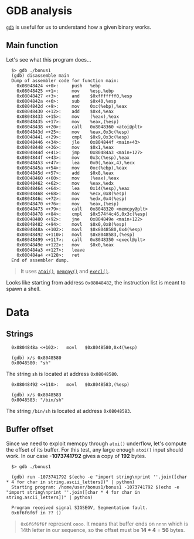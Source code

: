 # GDB analysis

[`gdb`](https://linux.die.net/man/1/gdb) is useful for us to understand how a given binary works.

## Main function

Let's see what this program does...

```gdb
  $> gdb ./bonus1
  (gdb) disassemble main
  Dump of assembler code for function main:
    0x08048424 <+0>:     push   %ebp
    0x08048425 <+1>:     mov    %esp,%ebp
    0x08048427 <+3>:     and    $0xfffffff0,%esp
    0x0804842a <+6>:     sub    $0x40,%esp
    0x0804842d <+9>:     mov    0xc(%ebp),%eax
    0x08048430 <+12>:    add    $0x4,%eax
    0x08048433 <+15>:    mov    (%eax),%eax
    0x08048435 <+17>:    mov    %eax,(%esp)
    0x08048438 <+20>:    call   0x8048360 <atoi@plt>
    0x0804843d <+25>:    mov    %eax,0x3c(%esp)
    0x08048441 <+29>:    cmpl   $0x9,0x3c(%esp)
    0x08048446 <+34>:    jle    0x804844f <main+43>
    0x08048448 <+36>:    mov    $0x1,%eax
    0x0804844d <+41>:    jmp    0x80484a3 <main+127>
    0x0804844f <+43>:    mov    0x3c(%esp),%eax
    0x08048453 <+47>:    lea    0x0(,%eax,4),%ecx
    0x0804845a <+54>:    mov    0xc(%ebp),%eax
    0x0804845d <+57>:    add    $0x8,%eax
    0x08048460 <+60>:    mov    (%eax),%eax
    0x08048462 <+62>:    mov    %eax,%edx
    0x08048464 <+64>:    lea    0x14(%esp),%eax
    0x08048468 <+68>:    mov    %ecx,0x8(%esp)
    0x0804846c <+72>:    mov    %edx,0x4(%esp)
    0x08048470 <+76>:    mov    %eax,(%esp)
    0x08048473 <+79>:    call   0x8048320 <memcpy@plt>
    0x08048478 <+84>:    cmpl   $0x574f4c46,0x3c(%esp)
    0x08048480 <+92>:    jne    0x804849e <main+122>
    0x08048482 <+94>:    movl   $0x0,0x8(%esp)
    0x0804848a <+102>:   movl   $0x8048580,0x4(%esp)
    0x08048492 <+110>:   movl   $0x8048583,(%esp)
    0x08048499 <+117>:   call   0x8048350 <execl@plt>
    0x0804849e <+122>:   mov    $0x0,%eax
    0x080484a3 <+127>:   leave  
    0x080484a4 <+128>:   ret 
  End of assembler dump.
```

> It uses [`atoi()`](https://man7.org/linux/man-pages/man3/atoi.3.html), [`memcpy()`](https://man7.org/linux/man-pages/man3/memcpy.3.html) and [`execl()`](https://linux.die.net/man/3/execl).

Looks like starting from address `0x08048482`, the instruction list is meant to spawn a shell.

# Data

## Strings

```gdb
  0x0804848a <+102>:   movl   $0x8048580,0x4(%esp)

  (gdb) x/s 0x8048580
  0x8048580: "sh"
```

The string `sh` is located at address `0x08048580`.

```gdb
  0x08048492 <+110>:   movl   $0x8048583,(%esp)

  (gdb) x/s 0x8048583
  0x8048583: "/bin/sh"
```

The string `/bin/sh` is located at address `0x08048583`.

## Buffer offset

Since we need to exploit memcpy through `atoi()` underflow, let's compute the offset of its buffer.
For this test, any large enough `atoi()` input should work. In our case **-1073741792** gives a copy of **192** bytes.

```gdb
  $> gdb ./bonus1

  (gdb) run -1073741792 $(echo -e "import string\nprint ''.join([char * 4 for char in string.ascii_letters])" | python)
  Starting program: /home/user/bonus1/bonus1 -1073741792 $(echo -e "import string\nprint ''.join([char * 4 for char in string.ascii_letters])" | python)

  Program received signal SIGSEGV, Segmentation fault.
  0x6f6f6f6f in ?? ()
```

> `0x6f6f6f6f` represent `oooo`. It means that buffer ends on `nnnn` which is 14th letter in our sequence, so the offset must be **14 * 4** = **56** bytes.
